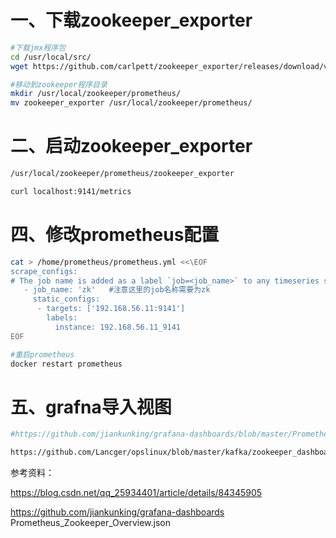 # 一、下载zookeeper_exporter

```bash
#下载jmx程序包
cd /usr/local/src/
wget https://github.com/carlpett/zookeeper_exporter/releases/download/v1.0.2/zookeeper_exporter

#移动到zookeeper程序目录
mkdir /usr/local/zookeeper/prometheus/
mv zookeeper_exporter /usr/local/zookeeper/prometheus/
```

# 二、启动zookeeper_exporter
```bash
/usr/local/zookeeper/prometheus/zookeeper_exporter

curl localhost:9141/metrics 
```

# 四、修改prometheus配置
```bash
cat > /home/prometheus/prometheus.yml <<\EOF
scrape_configs:
# The job name is added as a label `job=<job_name>` to any timeseries scraped from this config.
   - job_name: 'zk'   #注意这里的job名称需要为zk
     static_configs:
      - targets: ['192.168.56.11:9141']
        labels:
          instance: 192.168.56.11_9141
EOF

#重启prometheus
docker restart prometheus
```

# 五、grafna导入视图
```bash
#https://github.com/jiankunking/grafana-dashboards/blob/master/Prometheus_Zookeeper_Overview.json

https://github.com/Lancger/opslinux/blob/master/kafka/zookeeper_dashboard.json
```

参考资料：

https://blog.csdn.net/qq_25934401/article/details/84345905  

https://github.com/jiankunking/grafana-dashboards   Prometheus_Zookeeper_Overview.json
